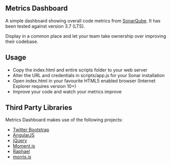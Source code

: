 Metrics Dashboard
-----------------

A simple dashboard showing overall code metrics from [SonarQube](http://www.sonarqube.org/).
It has been tested against version 3.7 (LTS).

Display in a common place and let your team take ownership over improving their codebase.

Usage
-----


* Copy the index.html and entire scripts folder to your web server
* Alter the URL and credentials in scripts/app.js for your Sonar installation
* Open index.html in your favourite HTML5 enabled browser (Internet Explorer requires version 10+)
* Improve your code and watch your metrics improve

Third Party Libraries
---------------------

Metrics Dashboard makes use of the following projects:

* [Twitter Bootstrap](http://getbootstrap.com/)
* [AngularJS](https://angularjs.org/)
* [jQuery](http://jquery.com/)
* [Moment.js](http://momentjs.com/downloads/moment.min.js)
* [Raphael](http://raphaeljs.com/)
* [morris.js](http://morrisjs.github.io/morris.js/index.html)
